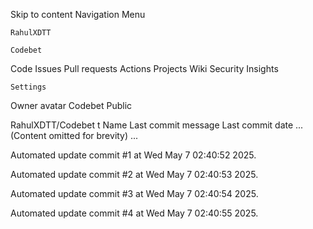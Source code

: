Skip to content
Navigation Menu

    RahulXDTT

    Codebet

Code
Issues
Pull requests
Actions
Projects
Wiki
Security
Insights

    Settings

Owner avatar
Codebet
Public

RahulXDTT/Codebet
t
Name	Last commit message
	Last commit date
... (Content omitted for brevity) ...


Automated update commit #1 at Wed May  7 02:40:52 2025.

Automated update commit #2 at Wed May  7 02:40:53 2025.

Automated update commit #3 at Wed May  7 02:40:54 2025.

Automated update commit #4 at Wed May  7 02:40:55 2025.